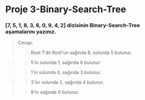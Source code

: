 # Proje 3-Binary-Search-Tree

### [7, 5, 1, 8, 3, 6, 0, 9, 4, 2] dizisinin Binary-Search-Tree aşamalarını yazınız.

> Cevap:
>>Root 7'dir.Root'un sağında 8, solunda 5 bulunur.

>>5'in solunda 1, sağında 6 bulunur

>>1'in solunda 0, sağında 3 bulunur.

>>3'ün solunda 2, sağında 4 bulunur.

>>8'in sağında 9 bulunur.


